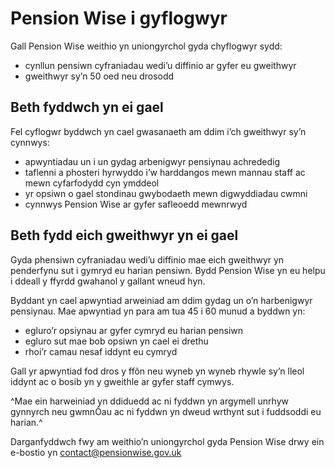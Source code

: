 # Pension Wise i gyflogwyr

Gall Pension Wise weithio yn uniongyrchol gyda chyflogwyr sydd:

- cynllun pensiwn cyfraniadau wedi’u diffinio ar gyfer eu gweithwyr
- gweithwyr sy’n 50 oed neu drosodd

## Beth fyddwch yn ei gael

Fel cyflogwr byddwch yn cael gwasanaeth am ddim i’ch gweithwyr sy’n cynnwys:

- apwyntiadau un i un gydag arbenigwyr pensiynau achrededig
- taflenni a phosteri hyrwyddo i’w harddangos mewn mannau staff ac mewn cyfarfodydd cyn ymddeol
- yr opsiwn o gael stondinau gwybodaeth mewn digwyddiadau cwmni
- cynnwys Pension Wise ar gyfer safleoedd mewnrwyd

## Beth fydd eich gweithwyr yn ei gael

Gyda phensiwn cyfraniadau wedi’u diffinio mae eich gweithwyr yn penderfynu sut i gymryd eu harian pensiwn. Bydd Pension Wise yn eu helpu i ddeall y ffyrdd gwahanol y gallant wneud hyn.

Byddant yn cael apwyntiad arweiniad am ddim gydag un o’n harbenigwyr pensiynau. Mae apwyntiad yn para am tua 45 i 60 munud a byddwn yn:

- egluro’r opsiynau ar gyfer cymryd eu harian pensiwn
- egluro sut mae bob opsiwn yn cael ei drethu
- rhoi’r camau nesaf iddynt eu cymryd

Gall yr apwyntiad fod dros y ffôn neu wyneb yn wyneb rhywle sy’n lleol iddynt ac o bosib yn y gweithle ar gyfer staff cymwys.

^Mae ein harweiniad yn ddiduedd ac ni fyddwn yn argymell unrhyw gynnyrch neu gwmnÔau ac ni fyddwn yn dweud wrthynt sut i fuddsoddi eu harian.^

Darganfyddwch fwy am weithio’n uniongyrchol gyda Pension Wise drwy ein e-bostio yn <contact@pensionwise.gov.uk>
